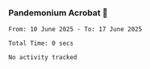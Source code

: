 ### Pandemonium Acrobat 🤸

<!--START_SECTION:waka-->

```all_time
From: 10 June 2025 - To: 17 June 2025

Total Time: 0 secs

No activity tracked
```

<!--END_SECTION:waka-->

